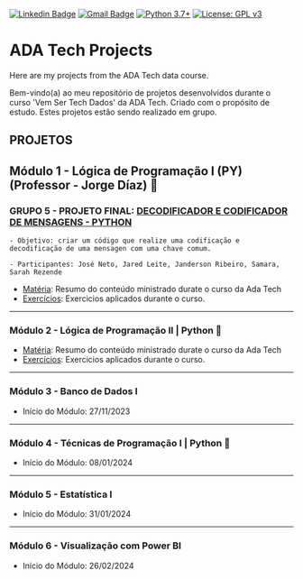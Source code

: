 [![Linkedin Badge](https://img.shields.io/badge/-SarahFR-blue?style=flat-square&logo=Linkedin&logoColor=white&link=https://www.linkedin.com/in/sarahfrezende/)](https://www.linkedin.com/in/sarahfrezende/) 
[![Gmail Badge](https://img.shields.io/badge/-Gmail-c14438?style=flat-square&logo=Gmail&logoColor=white&link=mailto:tgmarinho@gmail.com)](mailto:sarahfrezende@gmail.com) [![Python 3.7+](https://img.shields.io/badge/python-3.7+-blue.svg)](https://www.python.org/downloads/release/python-360/) [![License: GPL v3](https://img.shields.io/badge/License-GPLv3-blue.svg)](https://www.gnu.org/licenses/gpl-3.0) 

# ADA Tech Projects


Here are my projects from the ADA Tech data course. 

Bem-vindo(a) ao meu repositório de projetos desenvolvidos durante o curso 'Vem Ser Tech Dados' da ADA Tech. Criado com o propósito de estudo. 
Estes projetos estão sendo realizado em grupo. 

## PROJETOS

## Módulo 1 - Lógica de Programação I (PY) (Professor - Jorge Díaz) 🐍

### GRUPO 5 - PROJETO FINAL: [DECODIFICADOR E CODIFICADOR DE MENSAGENS - PYTHON]()
 
    - Objetivo: criar um código que realize uma codificação e decodificação de uma mensagen com uma chave comum.
    
    - Participantes: José Neto, Jared Leite, Janderson Ribeiro, Samara, Sarah Rezende
 
- [Matéria](): Resumo do conteúdo ministrado durate o curso da Ada Tech
- [Exercícios](): Exercicios aplicados durante o curso.
---
### Módulo 2 - Lógica de Programação II | Python 🐍

- [Matéria](): Resumo do conteúdo ministrado durate o curso da Ada Tech
- [Exercícios](): Exercicios aplicados durante o curso.

---
### Módulo 3 - Banco de Dados I 
 - Início do Módulo: 27/11/2023

---
### Módulo 4 - Técnicas de Programação I | Python 🐍
 - Início do Módulo: 08/01/2024
   
---
### Módulo 5 - Estatística I 
 - Início do Módulo: 31/01/2024

---
### Módulo 6 - Visualização com Power BI
 - Início do Módulo: 26/02/2024





